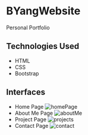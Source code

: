 # BYangWebsite
Personal Portfolio

## Technologies Used
* HTML
* CSS
* Bootstrap

## Interfaces
* Home Page
![homePage](https://user-images.githubusercontent.com/17914251/97932066-15bf4800-1d3d-11eb-9a45-f90fffdd6d9c.png)
* About Me Page
![aboutMe](https://user-images.githubusercontent.com/17914251/97932065-15bf4800-1d3d-11eb-9067-0b3feb232c96.png)
* Project Page
![projects](https://user-images.githubusercontent.com/17914251/97932064-15bf4800-1d3d-11eb-97c6-ec26eb5298ec.png)
* Contact Page
![contact](https://user-images.githubusercontent.com/17914251/97932061-1526b180-1d3d-11eb-9fa9-debc9dc99b2c.png)


